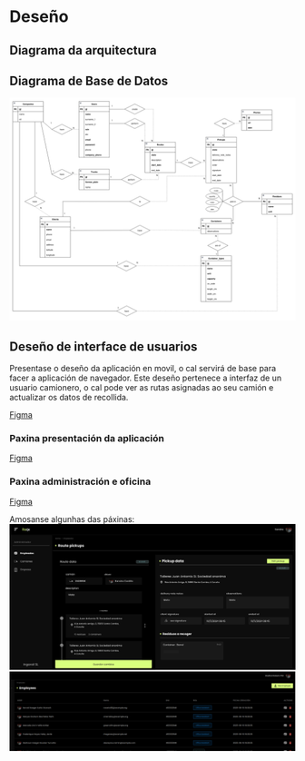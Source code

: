 # Deseño

## Diagrama da arquitectura

## Diagrama de Base de Datos
![esquema_ER.png](../img/esquema_ER.png)

## Deseño de interface de usuarios

Presentase o deseño da aplicación en movil, o cal servirá de base para facer a aplicación de navegador. Este deseño pertenece a interfaz de un usuario camionero, o cal pode ver as rutas asignadas ao seu camión e actualizar os datos de recollida.

[Figma](https://www.figma.com/design/AEmPZPp5FDMhzTxkp7kCSN/Untitled?node-id=0-1&t=4sBBOJu9HyCbwu6p-1)

### Paxina presentación da aplicación
[Figma](https://www.figma.com/design/AEmPZPp5FDMhzTxkp7kCSN/Untitled?node-id=168-16&t=amkkqKePpYtFl8yp-1)

### Paxina administración e oficina
[Figma](https://www.figma.com/design/AEmPZPp5FDMhzTxkp7kCSN/Untitled?node-id=179-72&t=amkkqKePpYtFl8yp-1)


Amosanse algunhas das páxinas:
![route-pickups.png](../img/route-pickups.png)
![usuarios.png](../img/usuarios.png)
